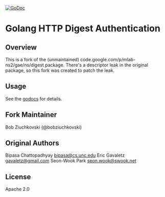 [![GoDoc](https://godoc.org/github.com/bobziuchkovski/digest?status.svg)](https://godoc.org/github.com/bobziuchkovski/digest)

# Golang HTTP Digest Authentication

## Overview

This is a fork of the (unmaintained) code.google.com/p/mlab-ns2/gae/ns/digest package.
There's a descriptor leak in the original package, so this fork was created to patch
the leak.

## Usage

See the [godocs](https://godoc.org/github.com/bobziuchkovski/digest) for details.

## Fork Maintainer

Bob Ziuchkovski (@bobziuchkovski)

## Original Authors

Bipasa Chattopadhyay <bipasa@cs.unc.edu>
Eric Gavaletz <gavaletz@gmail.com>
Seon-Wook Park <seon.wook@swook.net>

## License

Apache 2.0
